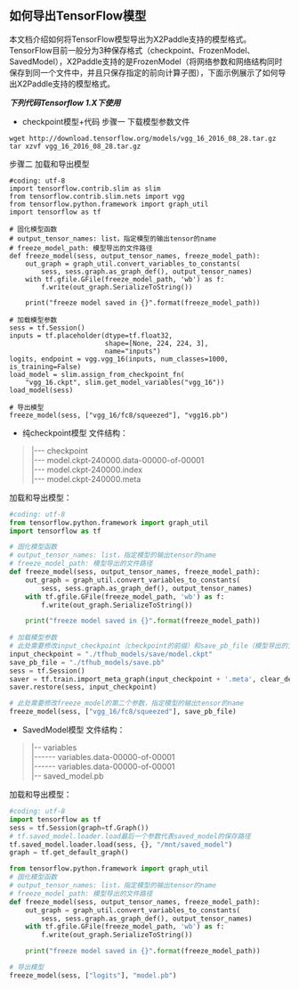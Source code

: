 ## 如何导出TensorFlow模型

本文档介绍如何将TensorFlow模型导出为X2Paddle支持的模型格式。
TensorFlow目前一般分为3种保存格式（checkpoint、FrozenModel、SavedModel），X2Paddle支持的是FrozenModel（将网络参数和网络结构同时保存到同一个文件中，并且只保存指定的前向计算子图），下面示例展示了如何导出X2Paddle支持的模型格式。

***下列代码Tensorflow 1.X下使用***
- checkpoint模型+代码
步骤一 下载模型参数文件
```
wget http://download.tensorflow.org/models/vgg_16_2016_08_28.tar.gz
tar xzvf vgg_16_2016_08_28.tar.gz
```

步骤二 加载和导出模型
```
#coding: utf-8
import tensorflow.contrib.slim as slim
from tensorflow.contrib.slim.nets import vgg
from tensorflow.python.framework import graph_util
import tensorflow as tf

# 固化模型函数
# output_tensor_names: list，指定模型的输出tensor的name
# freeze_model_path: 模型导出的文件路径
def freeze_model(sess, output_tensor_names, freeze_model_path):
    out_graph = graph_util.convert_variables_to_constants(
        sess, sess.graph.as_graph_def(), output_tensor_names)
    with tf.gfile.GFile(freeze_model_path, 'wb') as f:
        f.write(out_graph.SerializeToString())

    print("freeze model saved in {}".format(freeze_model_path))

# 加载模型参数
sess = tf.Session()
inputs = tf.placeholder(dtype=tf.float32,
                        shape=[None, 224, 224, 3],
                        name="inputs")
logits, endpoint = vgg.vgg_16(inputs, num_classes=1000, is_training=False)
load_model = slim.assign_from_checkpoint_fn(
    "vgg_16.ckpt", slim.get_model_variables("vgg_16"))
load_model(sess)

# 导出模型
freeze_model(sess, ["vgg_16/fc8/squeezed"], "vgg16.pb")
```
- 纯checkpoint模型
文件结构：
> |--- checkpoint  
> |--- model.ckpt-240000.data-00000-of-00001  
> |--- model.ckpt-240000.index  
> |--- model.ckpt-240000.meta  

加载和导出模型：
```python
#coding: utf-8
from tensorflow.python.framework import graph_util
import tensorflow as tf

# 固化模型函数
# output_tensor_names: list，指定模型的输出tensor的name
# freeze_model_path: 模型导出的文件路径
def freeze_model(sess, output_tensor_names, freeze_model_path):
    out_graph = graph_util.convert_variables_to_constants(
        sess, sess.graph.as_graph_def(), output_tensor_names)
    with tf.gfile.GFile(freeze_model_path, 'wb') as f:
        f.write(out_graph.SerializeToString())

    print("freeze model saved in {}".format(freeze_model_path))
    
# 加载模型参数
# 此处需要修改input_checkpoint（checkpoint的前缀）和save_pb_file（模型导出的文件路径）
input_checkpoint = "./tfhub_models/save/model.ckpt"
save_pb_file = "./tfhub_models/save.pb"
sess = tf.Session()
saver = tf.train.import_meta_graph(input_checkpoint + '.meta', clear_devices=True)
saver.restore(sess, input_checkpoint)

# 此处需要修改freeze_model的第二个参数，指定模型的输出tensor的name
freeze_model(sess, ["vgg_16/fc8/squeezed"], save_pb_file)
```

- SavedModel模型
文件结构：
> |-- variables  
> |------ variables.data-00000-of-00001  
> |------ variables.data-00000-of-00001  
> |-- saved_model.pb  

加载和导出模型：
```python
#coding: utf-8
import tensorflow as tf
sess = tf.Session(graph=tf.Graph())
# tf.saved_model.loader.load最后一个参数代表saved_model的保存路径
tf.saved_model.loader.load(sess, {}, "/mnt/saved_model")
graph = tf.get_default_graph()

from tensorflow.python.framework import graph_util
# 固化模型函数
# output_tensor_names: list，指定模型的输出tensor的name
# freeze_model_path: 模型导出的文件路径
def freeze_model(sess, output_tensor_names, freeze_model_path):
    out_graph = graph_util.convert_variables_to_constants(
        sess, sess.graph.as_graph_def(), output_tensor_names)
    with tf.gfile.GFile(freeze_model_path, 'wb') as f:
        f.write(out_graph.SerializeToString())

    print("freeze model saved in {}".format(freeze_model_path))

# 导出模型
freeze_model(sess, ["logits"], "model.pb")
```
